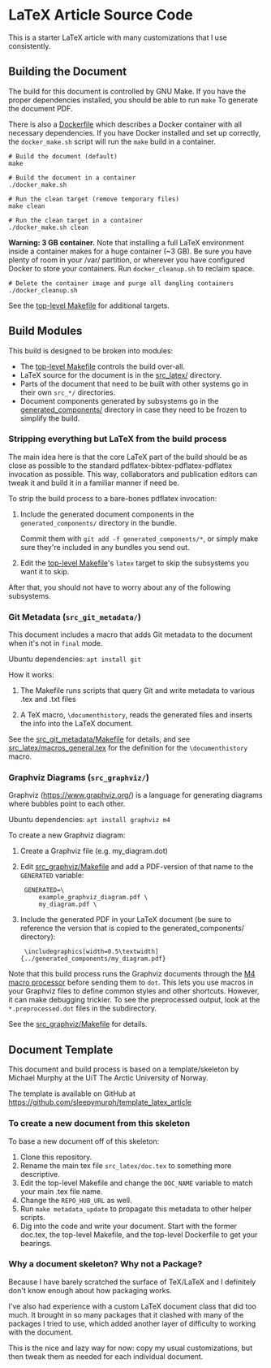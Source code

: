 LaTeX Article Source Code
==================================================

<!-- From-Template TODO: Be sure to change this description -->
This is a starter LaTeX article with many customizations that I use consistently.


Building the Document
--------------------------------------------------

The build for this document is controlled by GNU Make. If you have the proper
dependencies installed, you should be able to run `make` To generate the
document PDF.

There is also a [Dockerfile](Dockerfile) which describes a Docker container
with all necessary dependencies. If you have Docker installed and set up
correctly, the `docker_make.sh` script will run the `make` build in a
container.

    # Build the document (default)
    make

    # Build the document in a container
    ./docker_make.sh

    # Run the clean target (remove temporary files)
    make clean

    # Run the clean target in a container
    ./docker_make.sh clean

**Warning: 3 GB container.**
Note that installing a full LaTeX environment inside a container makes
for a huge container (~3 GB).
Be sure you have plenty of room in your /var/ partition,
or wherever you have configured Docker to store your containers.
Run `docker_cleanup.sh` to reclaim space.

    # Delete the container image and purge all dangling containers
    ./docker_cleanup.sh

See the [top-level Makefile](Makefile) for additional targets.


Build Modules
--------------------------------------------------

This build is designed to be broken into modules:

- The [top-level Makefile](Makefile) controls the build over-all.
- LaTeX source for the document is in the [src_latex/](src_latex) directory.
- Parts of the document that need to be built with other systems go in their
    own `src_*/` directories.
- Document components generated by subsystems go in the
    [generated_components/](generated_components/) directory
    in case they need to be frozen to simplify the build.

### Stripping everything but LaTeX from the build process

The main idea here is that the core LaTeX part of the build should be as close
as possible to the standard pdflatex-bibtex-pdflatex-pdflatex invocation as
possible. This way, collaborators and publication editors can tweak it and
build it in a familiar manner if need be.

To strip the build process to a bare-bones pdflatex invocation:

1. Include the generated document components in the `generated_components/`
    directory in the bundle.

    Commit them with `git add -f generated_components/*`,
    or simply make sure they're included in any bundles you send out.

2. Edit the [top-level Makefile](Makefile)'s `latex`
    target to skip the subsystems you want it to skip.


After that, you should not have to worry about any of the following subsystems.


### Git Metadata (`src_git_metadata/`)

This document includes a macro that adds Git metadata to the document when it's
not in `final` mode.

Ubuntu dependencies: `apt install git`

How it works:

1. The Makefile runs scripts that query Git and write metadata to
    various .tex and .txt files

2. A TeX macro, `\documenthistory`, reads the generated files and inserts the
   info into the LaTeX document.

See the [src_git_metadata/Makefile](src_git_metadata/Makefile) for details,
and see
[src_latex/macros_general.tex](src_latex/macros_general.tex)
for the definition for the `\documenthistory` macro.


### Graphviz Diagrams (`src_graphviz/`)

Graphviz (<https://www.graphviz.org/>)
is a language for generating diagrams where bubbles point to each other.

Ubuntu dependencies: `apt install graphviz m4`

To create a new Graphviz diagram:

1. Create a Graphviz file (e.g. my_diagram.dot)

2. Edit [src_graphviz/Makefile](src_graphviz/Makefile) and add a PDF-version of
   that name to the `GENERATED` variable:

        GENERATED=\
            example_graphviz_diagram.pdf \
            my_diagram.pdf \

3. Include the generated PDF in your LaTeX document (be sure to reference the
   version that is copied to the generated_components/ directory):

        \includegraphics[width=0.5\textwidth]{../generated_components/my_diagram.pdf}

Note that this build process runs the Graphviz documents through the
[M4 macro processor](https://www.gnu.org/software/m4/m4.html)
before sending them to `dot`.
This lets you use macros in your Graphviz files to define common styles
and other shortcuts.
However, it can make debugging trickier.
To see the preprocessed output, look at the `*.preprocessed.dot` files in the
subdirectory.

See the [src_graphviz/Makefile](src_graphviz/Makefile) for details.


Document Template
--------------------------------------------------

This document and build process is based on a template/skeleton
by Michael Murphy
at the UiT The Arctic University of Norway.

The template is available on GitHub at
<https://github.com/sleepymurph/template_latex_article>

<!-- From-Template TODO: Delete everything below here -->


### To create a new document from this skeleton

To base a new document off of this skeleton:

1. Clone this repository.
2. Rename the main tex file `src_latex/doc.tex` to something more descriptive.
3. Edit the top-level Makefile and change the `DOC_NAME` variable to match your main .tex file name.
4. Change the `REPO_HUB_URL` as well.
5. Run `make metadata_update` to propagate this metadata to other helper scripts.
6. Dig into the code and write your document.
    Start with the former doc.tex, the top-level Makefile, and the top-level Dockerfile
    to get your bearings.


### Why a document skeleton? Why not a Package?

Because I have barely scratched the surface of TeX/LaTeX and I definitely
don't know enough about how packaging works.

I've also had experience with a custom LaTeX document class that did too much.
It brought in so many packages that it clashed with many of the packages I
tried to use, which added another layer of difficulty to working with the
document.

This is the nice and lazy way for now:
copy my usual customizations,
but then tweak them as needed for each individual document.
